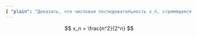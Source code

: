 ```yaml
---
{ "plain": "Доказать, что числовая последовательность x_n, стремящаяся к +\infty, обязательно достигает своей нижней грани." }
---
```


$$ x_n = \frac{n^2}{2^n} $$